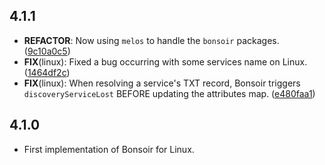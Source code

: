 ## 4.1.1

 - **REFACTOR**: Now using `melos` to handle the `bonsoir` packages. ([9c10a0c5](https://github.com/Skyost/Bonsoir/commit/9c10a0c588e407d80f7551ebb992e9b70b05da92))
 - **FIX**(linux): Fixed a bug occurring with some services name on Linux. ([1464df2c](https://github.com/Skyost/Bonsoir/commit/1464df2c359b406a518e1e929ffd5bda3aca33f8))
 - **FIX**(linux): When resolving a service's TXT record, Bonsoir triggers `discoveryServiceLost` BEFORE updating the attributes map. ([e480faa1](https://github.com/Skyost/Bonsoir/commit/e480faa1da20195e5a6c55da967f32fbc96f07c6))

## 4.1.0

* First implementation of Bonsoir for Linux.
